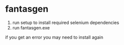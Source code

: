# fantasgen

1. run setup to install required selenium dependencies
2. run fantasgen.exe

if you get an error you may need to install again
